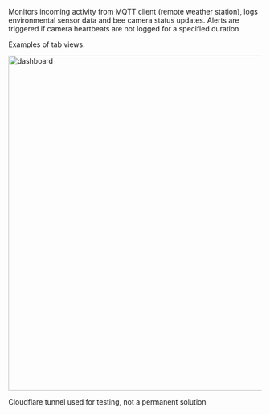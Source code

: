 Monitors incoming activity from MQTT client (remote weather station), logs environmental sensor data and bee camera status updates. 
Alerts are triggered if camera heartbeats are not logged for a specified duration

Examples of tab views:

<img width="636" height="665" alt="dashboard" src="https://github.com/user-attachments/assets/7826804a-ae81-4f2e-aa56-71878acf40ee" />

Cloudflare tunnel used for testing, not a permanent solution
